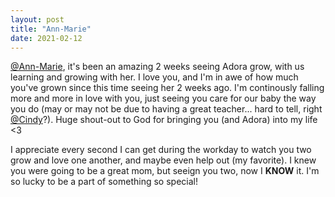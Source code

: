 ```yaml
---
layout: post
title: "Ann-Marie"
date: 2021-02-12
---
```


[@Ann-Marie](https://www.facebook.com/amttt), it's been an amazing 2 weeks seeing Adora grow, with us learning and growing with her. I love you, and I'm in awe of how much you've grown since this time seeing her 2 weeks ago. I'm continously falling more and more in love with you, just seeing you care for our baby the way you do (may or may not be due to having a great teacher... hard to tell, right [@Cindy](https://www.facebook.com/cindy.w.thompson.5)?). Huge shout-out to God for bringing you (and Adora) into my life <3

I appreciate every second I can get during the workday to watch you two grow and love one another, and maybe even help out (my favorite). I knew you were going to be a great mom, but seeign you two, now I **KNOW** it. I'm so lucky to be a part of something so special!